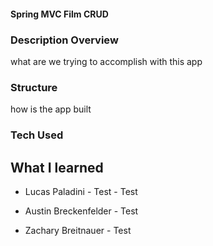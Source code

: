 #### Spring MVC Film CRUD



### Description Overview
what are we trying to accomplish with this app
### Structure
how is the app built
### Tech Used

## What I learned

- Lucas Paladini
        - Test
            - Test



- Austin Breckenfelder
          - Test

- Zachary Breitnauer
          - Test
